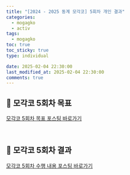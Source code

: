```yaml
---
title: "[2024 - 2025 동계 모각코] 5회차 개인 결과"
categories:
  - mogagko
  - activ
tags:
  - mogagko
toc: true
toc_sticky: true
type: individual

date: 2025-02-04 22:30:00
last_modified_at: 2025-02-04 22:30:00
comments: true
---
```

## 📍 모각코 5회차 목표
[모각코 5회차 목표 포스팅 바로가기](https://clr4takeoff.github.io/mogagko/activ/2425-%EB%8F%99%EA%B3%84-%EB%AA%A8%EA%B0%81%EC%BD%94-5%ED%9A%8C%EC%B0%A8-%EB%AA%A9%ED%91%9C/)

<br>

## 📍 모각코 5회차 결과
[모각코 5회차 수행 내용 포스팅 바로가기](https://clr4takeoff.github.io/conference/HCI-KOREA-2025-%ED%95%99%ED%9A%8C-%EC%82%AC%EC%A0%84-%EC%A4%80%EB%B9%84/)

<br>